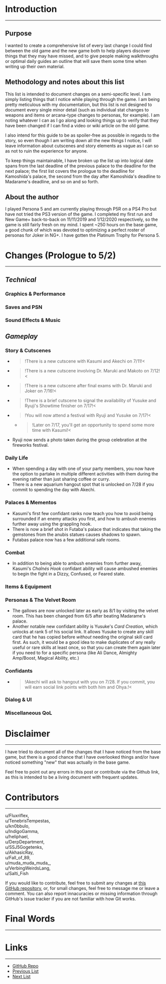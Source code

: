 
# Introduction
---

## Purpose

I wanted to create a comprehensive list of every last change I could find between the old game and the new game both to help players discover things that they may have missed, and to give people making walkthroughs or optimal daily guides an outline that will save them some time when writing up their own material.

## Methodology and notes about this list

This list is intended to document changes on a semi-specific level. I am simply listing things that I notice while playing through the game. I am being pretty meticulous with my documentation, but this list is not designed to document every single minor detail (such as individual stat changes to weapons and items or arcana-type changes to personas, for example). I am noting whatever I can as I go along and looking things up to verify that they have been changed if I can find a video or wiki article on the old game. 
  
I also intend for this guide to be as spoiler-free as possible in regards to the story, so even though I am writing down all the new things I notice, I will leave information about cutscenes and story elements as vague as I can so as not to ruin the experience for anyone.

To keep things maintainable, I have broken up the list up into logical date spans from the last deadline of the previous palace to the deadline for the next palace; the first list covers the prologue to the deadline for Kamoshida's palace, the second from the day after Kamoshida's deadline to Madarame's deadline, and so on and so forth.

## About the author

I played Persona 5 and am currently playing through P5R on a PS4 Pro but have not tried the PS3 version of the game. I completed my first run and New Game+ back-to-back on 11/11/2019 and 1/12/2020 respectively, so the game is still fairly fresh on my mind. I spent ~250 hours on the base game, a good chunk of which was devoted to optimizing a perfect roster of personas for Joker in NG+. I have gotten the Platinum Trophy for Persona 5.

# Changes (Prologue to 5/2)
---


## ***Technical***

### Graphics & Performance

### Saves and PSN

### Sound Effects & Music


## ***Gameplay***

### Story & Cutscenes

* >!There is a new cutscene with Kasumi and Akechi on 7/11!<
* >!There is a new cutscene involving Dr. Maruki and Makoto on 7/12!<
* >!There is a new cutscene after final exams with Dr. Maruki and Joker on 7/16!<
* >!There is a brief cutscene to signal the availability of Yusuke and Ryuji's Showtime finisher on 7/17!<
* >!You will now attend a festival with Ryuji and Yusuke on 7/17!< 
  * >!Later on 7/17, you'll get an opportunity to spend some more time with Kasumi!<
* Ryuji now sends a photo taken during the group celebration at the fireworks festival.

### Daily Life

* When spending a day with one of your party members, you now have the option to partake in multiple different activities with them during the evening rather than just sharing coffee or curry.
* There is a new aquarium hangout spot that is unlocked on 7/28 if you commit to spending the day with Akechi.

### Palaces & Mementos

* Kasumi's first few confidant ranks now teach you how to avoid being surrounded if an enemy attacks you first, and how to ambush enemies further away using the grappling hook.
* There is now a brief shot in Futaba's palace that indicates that taking the gemstones from the anubis statues causes shadows to spawn. 
* Futabas palace now has a few additional safe rooms.

### Combat

* In addition to being able to ambush enemies from further away, Kasumi's *Chaînés Hook* confidant ability will cause ambushed enemies to begin the fight in a Dizzy, Confused, or Feared state.

### Items & Equipment

### Personas & The Velvet Room

* The gallows are now unlocked later as early as 8/1 by visiting the velvet room. This has been changed from 6/5 after beating Madarame's palace.
* Another notable new confidant ability is Yusuke's *Card Creation*, which unlocks at rank 5 of his social link. It allows Yusuke to create any skill card that he has copied before *without* needing the original skill card first. As such, it would be a good idea to make duplicates of any really useful or rare skills at least once, so that you can create them again later if you need to for a specific persona (like Ali Dance, Almighty Amp/Boost, Magical Ability, etc.)

### Confidants

* >!Akechi will ask to hangout with you on 7/28. If you commit, you will earn social link points with both him and Ohya.!<

### Dialog & UI

### Miscellaneous QoL


# Disclaimer
---

I have tried to document all of the changes that I have noticed from the base game, but there is a good chance that I have overlooked things and/or have noticed something "new" that was actually in the base game.

Feel free to point out any errors in this post or contribute via the Github link, as this is intended to be a living document with frequent updates.

# Contributors
---

u/Fluxriflex,  
u/TenebrisTempestas,  
u/kn0bbulo,  
u/IndigoGamma,  
u/heliphael,  
u/DerpDepartment,  
u/SSJ5Gogetenks,  
u/AkhasicRay,  
u/Fall_of_89,  
u/muda_muda_muda_,  
u/VerbingWeirdsLang,  
u/Salti_Fish


 If you would like to contribute, feel free to submit any changes at [this GitHub repository](https://github.com/AverageCakeSlice/Persona-5-Royal-Differences), or, for small changes, feel free to message me or leave a comment. You can also report innacuracies or missing information through GitHub's issue tracker if you are not familiar with how Git works.

# Final Words
 ---


# Links
---

* [GitHub Repo](https://github.com/AverageCakeSlice/Persona-5-Royal-Differences)
* [Previous List](https://redd.it/g6uzd8 "6/6 to 7/9")
* [Next List](https://www.reddit.com/r/Persona5, "7/10 to 8/19")
